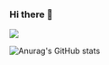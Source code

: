 ### Hi there 👋

<a href="버튼을 눌렀을 때 이동할 링크" target="_blank"><img src="https://img.shields.io/badge/뱃지레이블-배경색?style=뱃지모양&logo=로고&logoColor=로고색상"/></a>

<!-- status -->
![Anurag's GitHub stats](https://github-readme-stats.vercel.app/api?username=yewon717&show_icons=true&theme=dracula)
